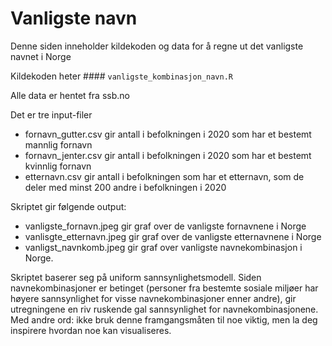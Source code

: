 # Vanligste navn
Denne siden inneholder kildekoden og data for å regne ut det vanligste navnet i Norge

Kildekoden heter #### `vanligste_kombinasjon_navn.R`

Alle data er hentet fra ssb.no

Det er tre input-filer
- fornavn_gutter.csv gir antall i befolkningen i 2020 som har et bestemt mannlig fornavn
- fornavn_jenter.csv gir antall i befolkningen i 2020 som har et bestemt kvinnlig fornavn
- etternavn.csv gir antall i befolkningen som har et etternavn, som de deler med minst 200 andre i befolkningen i 2020

Skriptet gir følgende output:
- vanligste_fornavn.jpeg gir graf over de vanligste fornavnene i Norge
- vanlisgte_etternavn.jpeg gir graf over de vanligste etternavnene i Norge
- vanligst_navnkomb.jpeg gir graf over vanligste navnekombinasjon i Norge.

Skriptet baserer seg på uniform sannsynlighetsmodell. Siden navnekombinasjoner er betinget (personer fra bestemte sosiale miljøer har høyere sannsynlighet for visse navnekombinasjoner enner andre), gir utregningene en riv ruskende gal sannsynlighet for navnekombinasjonene. Med andre ord: ikke bruk denne framgangsmåten til noe viktig, men la deg inspirere hvordan noe kan visualiseres.
